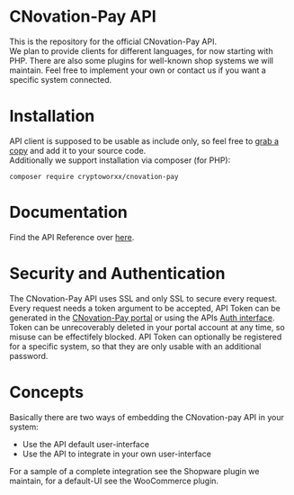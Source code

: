 CNovation-Pay API
=================
This is the repository for the official CNovation-Pay API.    
We plan to provide clients for different languages, for now starting with PHP.
There are also some plugins for well-known shop systems we will maintain.
Feel free to implement your own or contact us if you want a specific system
connected.

Installation
============
API client is supposed to be usable as include only, so feel free to 
[grab a copy](https://raw.githubusercontent.com/Cryptoworxx/cnovation-pay/master/php/CNovationPayClient.php)
and add it to your source code.    
Additionally we support installation via composer (for PHP):
```
composer require cryptoworxx/cnovation-pay
```

Documentation
=============
Find the API Reference over [here](reference.md).

Security and Authentication
===========================
The CNovation-Pay API uses SSL and only SSL to secure every request.
Every request needs a token argument to be accepted, API Token can be generated
in the [CNovation-Pay portal](https://www.c-novation-pay.com/portal/) or using
the APIs [Auth interface](https://www.c-novation-pay.com/api/authenticate).
Token can be unrecoverably deleted in your portal account at any time, so misuse can
be effectifely blocked.
API Token can optionally be registered for a specific system, so that 
they are only usable with an additional password.

Concepts
========
Basically there are two ways of embedding the CNovation-pay API in your system:
* Use the API default user-interface
* Use the API to integrate in your own user-interface

For a sample of a complete integration see the Shopware plugin we maintain,
for a default-UI see the WooCommerce plugin.
